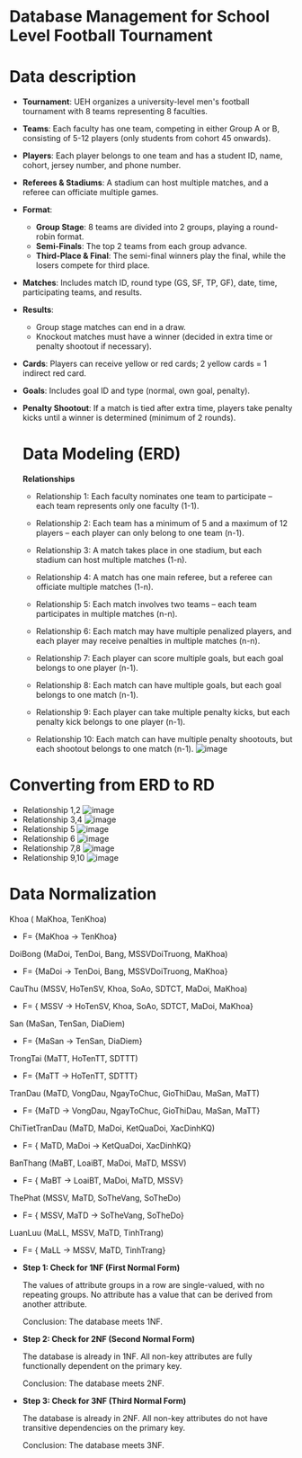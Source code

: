 # Database Management for School Level Football Tournament

# Data description
- **Tournament**: UEH organizes a university-level men's football tournament with 8 teams representing 8 faculties.  
- **Teams**: Each faculty has one team, competing in either Group A or B, consisting of 5-12 players (only students from cohort 45 onwards).  
- **Players**: Each player belongs to one team and has a student ID, name, cohort, jersey number, and phone number.  
- **Referees & Stadiums**: A stadium can host multiple matches, and a referee can officiate multiple games.  
- **Format**:  
  - **Group Stage**: 8 teams are divided into 2 groups, playing a round-robin format.  
  - **Semi-Finals**: The top 2 teams from each group advance.  
  - **Third-Place & Final**: The semi-final winners play the final, while the losers compete for third place.  
- **Matches**: Includes match ID, round type (GS, SF, TP, GF), date, time, participating teams, and results.  
- **Results**:  
  - Group stage matches can end in a draw.
  - Knockout matches must have a winner (decided in extra time or penalty shootout if necessary).  
- **Cards**: Players can receive yellow or red cards; 2 yellow cards = 1 indirect red card.  
- **Goals**: Includes goal ID and type (normal, own goal, penalty).  
- **Penalty Shootout**: If a match is tied after extra time, players take penalty kicks until a winner is determined (minimum of 2 rounds).

  # Data Modeling (ERD)
   **Relationships**
  - Relationship 1: Each faculty nominates one team to participate – each team represents only one faculty (1-1).

  - Relationship 2: Each team has a minimum of 5 and a maximum of 12 players – each player can only belong to one team (n-1).

  - Relationship 3: A match takes place in one stadium, but each stadium can host multiple matches (1-n).

  - Relationship 4: A match has one main referee, but a referee can officiate multiple matches (1-n).

  - Relationship 5: Each match involves two teams – each team participates in multiple matches (n-n).

  - Relationship 6: Each match may have multiple penalized players, and each player may receive penalties in multiple matches (n-n).

  - Relationship 7: Each player can score multiple goals, but each goal belongs to one player (n-1).

  - Relationship 8: Each match can have multiple goals, but each goal belongs to one match (n-1).

  - Relationship 9: Each player can take multiple penalty kicks, but each penalty kick belongs to one player (n-1).

  - Relationship 10: Each match can have multiple penalty shootouts, but each shootout belongs to one match (n-1).
  ![image](https://github.com/user-attachments/assets/5eed60db-14cd-44b6-a9d7-c6e7a967597c)

# Converting from ERD to RD
  - Relationship 1,2
  ![image](https://github.com/user-attachments/assets/08d19400-1eb0-4c12-8503-acd705ba4767)
  - Relationship 3,4
  ![image](https://github.com/user-attachments/assets/c1e2c53f-61d7-4434-90b8-27764a9859b6)
  - Relationship 5
  ![image](https://github.com/user-attachments/assets/8d07791b-5065-4e90-a5b9-7b84cc8cddff)
  - Relationship 6
  ![image](https://github.com/user-attachments/assets/b961631d-53ec-4517-a22c-133a0d3d9c11)
  - Relationship 7,8
  ![image](https://github.com/user-attachments/assets/b1a2891d-d188-4f8a-94f8-e0d2b756431a)
  - Relationship 9,10
  ![image](https://github.com/user-attachments/assets/743dc56f-2f56-4e1a-9684-dd71d147125b)

# Data Normalization
  Khoa ( MaKhoa, TenKhoa)
  
   - F= {MaKhoa → TenKhoa}
  
  DoiBong (MaDoi, TenDoi, Bang, MSSVDoiTruong, MaKhoa)
  
   - F= {MaDoi → TenDoi, Bang, MSSVDoiTruong, MaKhoa}
  
  CauThu (MSSV, HoTenSV, Khoa, SoAo, SDTCT, MaDoi, MaKhoa)
  
   - F= { MSSV → HoTenSV, Khoa, SoAo, SDTCT, MaDoi, MaKhoa}
  
  San (MaSan, TenSan, DiaDiem)
  
   - F= {MaSan → TenSan, DiaDiem}
  
  TrongTai (MaTT, HoTenTT, SDTTT)
  
   - F= {MaTT → HoTenTT, SDTTT}
  
  TranDau (MaTD, VongDau, NgayToChuc, GioThiDau, MaSan, MaTT)
  
   - F= {MaTD → VongDau, NgayToChuc, GioThiDau, MaSan, MaTT}
  
  ChiTietTranDau (MaTD, MaDoi, KetQuaDoi, XacDinhKQ)
  
   - F= { MaTD, MaDoi → KetQuaDoi, XacDinhKQ}

  BanThang (MaBT, LoaiBT, MaDoi, MaTD, MSSV)
  
   - F= { MaBT → LoaiBT, MaDoi, MaTD, MSSV}
  
  ThePhat (MSSV, MaTD, SoTheVang, SoTheDo)
  
   - F= { MSSV, MaTD → SoTheVang, SoTheDo}

LuanLuu (MaLL, MSSV, MaTD, TinhTrang)
  
   - F= { MaLL → MSSV, MaTD, TinhTrang}
  * **Step 1: Check for 1NF (First Normal Form)**

      The values of attribute groups in a row are single-valued, with no repeating groups.
      No attribute has a value that can be derived from another attribute.
    
      Conclusion: The database meets 1NF.
   * **Step 2: Check for 2NF (Second Normal Form)**
    
      The database is already in 1NF.
      All non-key attributes are fully functionally dependent on the primary key.
      
      Conclusion: The database meets 2NF.
    
   * **Step 3: Check for 3NF (Third Normal Form)** 
  
      The database is already in 2NF.
      All non-key attributes do not have transitive dependencies on the primary key.
      
      Conclusion: The database meets 3NF.



